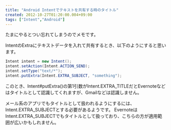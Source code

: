 ```yaml
---
title: "Android Intentでテキストを共有する時のタイトル"
created: 2012-10-27T01:20:00.004+09:00
tags: ["Intent","Android"]
---
```

たまにやるとつい忘れてしまうのでメモです。

IntentのExtraにテキストデータを入れて共有するとき、以下のようにすると思います。

```java
Intent intent = new Intent();
intent.setAction(Intent.ACTION_SEND);
intent.setType("text/*");
intent.putExtra(Intent.EXTRA_SUBJECT, "something");
```

このとき、Intent#putExtra()の第1引数がIntent.EXTRA\_TITLEだとEvernoteなどはタイトルとして認識してくれますが、Gmailなどは認識しません。

メール系のアプリでもタイトルとして扱われるようにするには、Intent.EXTRA\_SUBJECTとする必要があるようです。 EvernoteはIntent.EXTRA\_SUBJECTでもタイトルとして扱っており、こちらの方が適用範囲が広いかもしれません。
